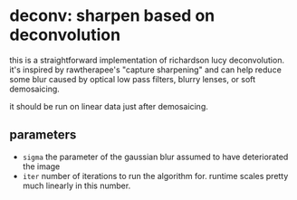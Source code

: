 # deconv: sharpen based on deconvolution

this is a straightforward implementation of richardson lucy deconvolution.
it's inspired by rawtherapee's "capture sharpening" and can help reduce
some blur caused by optical low pass filters, blurry lenses, or soft
demosaicing.

it should be run on linear data just after demosaicing.

## parameters

* `sigma` the parameter of the gaussian blur assumed to have deteriorated the image
* `iter` number of iterations to run the algorithm for. runtime scales pretty much linearly in this number.
